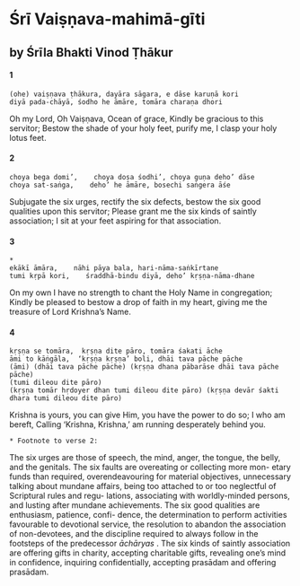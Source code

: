# Śrī Vaiṣṇava-mahimā-gīti

## by Śrīla Bhakti Vinod Ṭhākur

#### 1

    (ohe) vaiṣṇava ṭhākura, dayāra sāgara, e dāse karuṇā kori
    diyā pada-chāyā, śodho he āmāre, tomāra charaṇa dhori

Oh my Lord, Oh Vaiṣṇava, Ocean of grace, Kindly be gracious to this servitor; Bestow the shade of your holy feet, purify me, I clasp your holy lotus feet.

#### 2

    choya bega domi’,    choya doṣa śodhi’, choya guṇa deho’ dāse
    choya sat-saṅga,    deho’ he āmāre, bosechi saṅgera āśe

Subjugate the six urges, rectify the six defects, bestow the six good qualities upon this servitor; Please grant me the six kinds of saintly association; I sit at your feet aspiring for that association.

#### 3

    *
    ekākī āmāra,    nāhi pāya bala, hari-nāma-saṅkīrtane
    tumi kṛpā kori,    śraddhā-bindu diyā, deho’ kṛṣṇa-nāma-dhane

On my own I have no strength to chant the Holy Name in congregation; Kindly be pleased to bestow a drop of faith in my heart, giving me the treasure of Lord Krishna’s Name.

#### 4

    kṛṣṇa se tomāra,  kṛṣṇa dite pāro, tomāra śakati āche
    āmi to kāṅgāla,  ‘kṛṣṇa kṛṣṇa’ boli, dhāi tava pāche pāche
    (āmi) (dhāi tava pāche pāche) (kṛṣṇa dhana pābarāse dhāi tava pāche pāche)
    (tumi dileou dite pāro)
    (kṛṣṇa tomār hṛdoyer dhan tumi dileou dite pāro) (kṛṣṇa devār śakti dhara tumi dileou dite pāro)

Krishna is yours, you can give Him, you have the power to do so; I who am bereft, Calling ‘Krishna, Krishna,’ am running desperately behind you.

    * Footnote to verse 2:

The six urges are those of speech, the mind, anger, the tongue, the belly, and the genitals.
The six faults are overeating or collecting more mon- etary funds than required, overendeavouring for material objectives, unnecessary talking about mundane affairs, being too attached to or too neglectful of Scriptural rules and regu- lations, associating with worldly-minded persons, and lusting after mundane achievements.
The six good qualities are enthusiasm, patience, confi- dence, the determination to perform activities favourable to devotional service, the resolution to abandon the association of non-devotees, and the discipline required to always follow in the footsteps of the predecessor *āchāryas* .
The six kinds of saintly association are offering gifts in charity, accepting charitable gifts, revealing one’s mind in confidence, inquiring confidentially, accepting prasādam and offering prasādam.

